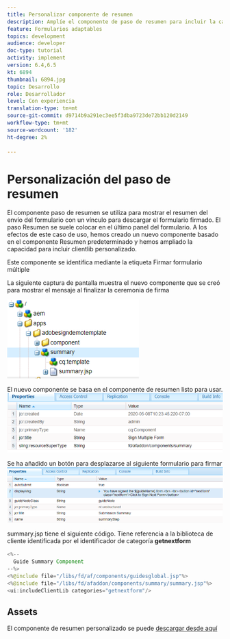```yaml
---
title: Personalizar componente de resumen
description: Amplíe el componente de paso de resumen para incluir la capacidad de navegar al siguiente formulario en el paquete.
feature: Formularios adaptables
topics: development
audience: developer
doc-type: tutorial
activity: implement
version: 6.4,6.5
kt: 6894
thumbnail: 6894.jpg
topic: Desarrollo
role: Desarrollador
level: Con experiencia
translation-type: tm+mt
source-git-commit: d9714b9a291ec3ee5f3dba9723de72bb120d2149
workflow-type: tm+mt
source-wordcount: '182'
ht-degree: 2%

---
```



# Personalización del paso de resumen

El componente paso de resumen se utiliza para mostrar el resumen del envío del formulario con un vínculo para descargar el formulario firmado. El paso Resumen se suele colocar en el último panel del formulario.
A los efectos de este caso de uso, hemos creado un nuevo componente basado en el componente Resumen predeterminado y hemos ampliado la capacidad para incluir clientlib personalizado.

Este componente se identifica mediante la etiqueta Firmar formulario múltiple

La siguiente captura de pantalla muestra el nuevo componente que se creó para mostrar el mensaje al finalizar la ceremonia de firma

![componente de resumen](assets/summary.PNG)

El nuevo componente se basa en el componente de resumen listo para usar.
![component-prop](assets/componentprop.PNG)

Se ha añadido un botón para desplazarse al siguiente formulario para firmar
![template-code](assets/template-code.PNG)

summary.jsp tiene el siguiente código. Tiene referencia a la biblioteca de cliente identificada por el identificador de categoría **getnextform**

```java
<%--
  Guide Summary Component
--%>
<%@include file="/libs/fd/af/components/guidesglobal.jsp"%>
<%@include file="/libs/fd/afaddon/components/summary/summary.jsp"%>
<ui:includeClientLib categories="getnextform"/>
```

## Assets

El componente de resumen personalizado se puede [descargar desde aquí](assets/custom-summary-step.zip)


